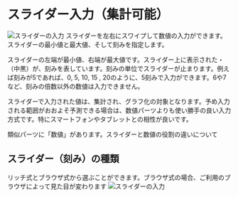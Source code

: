 # スライダー入力（集計可能）
![スライダーの入力](/parts/slide.gif)
スライダーを左右にスワイプして数値の入力ができます。スライダーの最小値と最大値、そして刻みを指定します。

スライダーの左端が最小値、右端が最大値です。スライダー上に表示された・（中黒）が、刻みを表しています。刻みの単位でスライダーが止まります。例えば刻みが5であれば、0, 5, 10, 15 , 20のように、5刻みで入力ができます。6や7など、刻みの倍数以外の数値は入力できません。

スライダーで入力された値は、集計され、グラフ化の対象となります。予め入力される範囲がおおよそ予測できる場合は、数値パーツよりも使い勝手の良い入力方式です。特にスマートフォンやタブレットとの相性が良いです。

類似パーツに「数値」があります。スライダーと数値の役割の違いについて

## スライダー（刻み）の種類
リッチ式とブラウザ式から選ぶことができます。ブラウザ式の場合、ご利用のブラウザによって見た目が変わります
![スライダーの入力](/parts/slide2.png)

